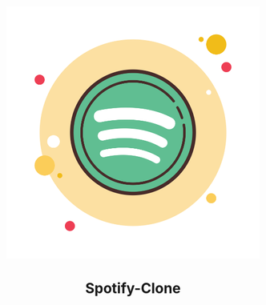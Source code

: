 <div align="center">
    <img src="./public/spotify.svg"> 
</div>

<div align="center">
<h1>Spotify-Clone</h1>
</div>
